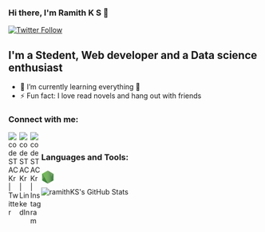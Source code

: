 ### Hi there, I'm Ramith K S 👋

[![Twitter Follow](https://img.shields.io/twitter/follow/ramithKS?color=1DA1F2&logo=twitter&style=for-the-badge)](https://twitter.com/intent/follow?original_referer=https%3A%2F%2Fgithub.com%2FramithKS&screen_name=ramithKS)

## I'm a Stedent, Web developer and a Data science enthusiast

- 🌱 I’m currently learning everything 🤣
- ⚡ Fun fact: I love read novels and hang out with friends

### Connect with me:

[<img align="left" alt="codeSTACKr | Twitter" width="22px" src="https://cdn.jsdelivr.net/npm/simple-icons@v3/icons/twitter.svg" />][twitter]
[<img align="left" alt="codeSTACKr | LinkedIn" width="22px" src="https://cdn.jsdelivr.net/npm/simple-icons@v3/icons/linkedin.svg" />][linkedin]
[<img align="left" alt="codeSTACKr | Instagram" width="22px" src="https://cdn.jsdelivr.net/npm/simple-icons@v3/icons/instagram.svg" />][instagram]

<br />

### Languages and Tools:

<img align="left" alt="Node.js" width="26px" src="https://raw.githubusercontent.com/github/explore/80688e429a7d4ef2fca1e82350fe8e3517d3494d/topics/nodejs/nodejs.png" />

<br />
<br />

  <img align="left" alt="ramithKS's GitHub Stats" src="https://github-readme-stats.codestackr.vercel.app/api?username=ramithKS&show_icons=true&hide_border=true" />

[twitter]: twitter.com/ramithKS/
[instagram]: https://www.instagram.com/ramith_gowda_kundoor/
[linkedin]: https://www.linkedin.com/in/ramith-k-s/
